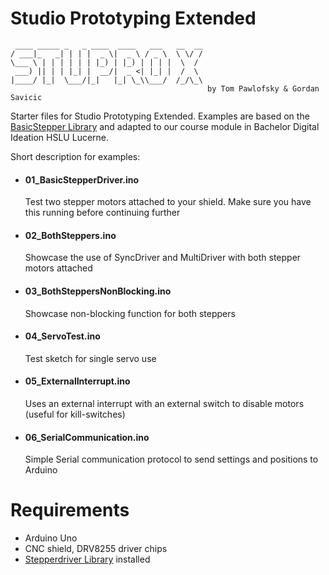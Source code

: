 # Studio Prototyping Extended

```
 ____ _____ _   _ ____  ____   ___   __  __
/ ___|_   _| | | |  _ \|  _ \ / _ \  \ \/ /
\___ \ | | | | | | |_) | |_) | | | |  \  /
 ___) || | | |_| |  __/|  _ <| |_| |  /  \
|____/ |_|  \___/|_|   |_| \_\\___/  /_/\_\                  
                                            by Tom Pawlofsky & Gordan Savicic
```

Starter files for Studio Prototyping Extended. Examples are based on the [BasicStepper Library](https://github.com/laurb9/StepperDriver) and adapted to our course module in Bachelor Digital Ideation HSLU Lucerne.

Short description for examples:

 - #### 01_BasicStepperDriver.ino
    Test two stepper motors attached to your shield. Make sure you have this running before continuing further
 - #### 02_BothSteppers.ino
    Showcase the use of SyncDriver and MultiDriver with both stepper motors attached
 - #### 03_BothSteppersNonBlocking.ino
    Showcase non-blocking function for both steppers
 - #### 04_ServoTest.ino
    Test sketch for single servo use
 - #### 05_ExternalInterrupt.ino
    Uses an external interrupt with an external switch to disable motors (useful for kill-switches)
 - #### 06_SerialCommunication.ino 
    Simple Serial communication protocol to send settings and positions to Arduino
    

# Requirements
  - Arduino Uno
  - CNC shield, DRV8255 driver chips
  - [Stepperdriver Library](https://github.com/laurb9/StepperDriver) installed
